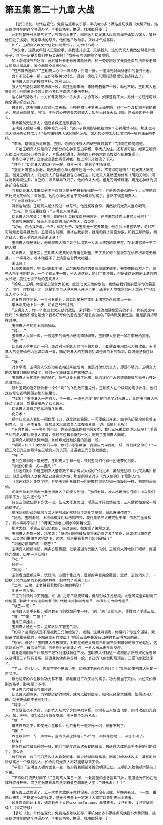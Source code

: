 # 第五集 第二十九章 大战
        【告知书友，时代在变化，免费站点难以长存，手机app多书源站点切换看书大势所趋，站长给你推荐的这个换源APP，听书音色多、换源、找书都好使！】
       此时的曾升长老底气足了，气势也上来了。刚刚因为幻光真人以及明澜三仙实力强大，曾升他们处于劣势，面对李杨的怒斥，他们也不敢动手，所以才气成那样。
       如今，玉明真人以及六位散仙前辈到了，还怕什么呢？
       “大长老，这黑衣年轻人正是凶手，杀我徒儿亦庄，又杀我儿，这幻光真人竟然公然袒护他孙子，你可一定要为我们主持公道啊！”曾升长老说的那个凄惨啊。
       加上刚刚被气的吐血，此时曾升长老也是满脸惨白，和一旁刚刚吐了元婴金血的沅声长老可以说是相得益彰，两个都跟个病鬼似的。
       “还不嫌丢脸吗？”玉明真人心中一阵恼怒，白眉一掀，一道冷光射向诉苦中的曾升长老。
       曾升不仅心中一颤，立即不敢再说什么，退到一旁吃了几颗丹药慢慢恢复损耗去了。
       玉明真人目光转投向李杨，冷冽无比。
       强大的气势犹如惊天涛浪一般，疯狂压向李杨，李杨宛若磐石一般，动也不动，玉明真人也够阴险，他想要凭借强大的心神兵不血刃地重伤李杨。
       这心神气势攻击，一方如果高另外一方太多，才会有效，如果差距不大，另外一方还是可以完全保护好自己的。
       按道理，这玉明真人度过七次天劫，心神也相当于罗天上仙中期。对付一个渡劫期不到的弟子，那是轻而易举，可惜，李杨的心神也强大的骇人，如今已经是天仙顶端。两者差距并不算大。
       李杨虽然无法反击，但是自保还是很容易的。
       玉明真人眼睛一瞪，眼中寒光一闪：“这小子竟然能够抵抗地住？心神果然不错，那就动用我大部分的心神之力！”顿时玉明真人犹如飓风源处，强大的心神之力犹如实质一般疯狂压向李杨。
       “李杨，略微显示点痛苦，否则，你的心神强大的秘密就暴露了！”项羽立即提醒道。
       一开始玉明真人只是用了少部分的心神来压迫李杨，李杨抗的住，还有点可能，如果玉明真人都动用大部分心神力量了，李杨还抗得住，那他的心神强大的底牌就可能被发现了。
       李杨心中了然，立即故意露出痛苦神色，脸上冷汗开始流了下来。
       “住手！”幻光真人犹如利剑一般，身形一闪，便到了李杨身前。
       “堂堂上清宫大长老，竟然凭借心神力量来压迫一个小辈，不觉得可耻吗？”幻光真人喝问道，面对玉明真人，幻光真人却轻易抵挡住心神压迫。幻光真人虽然因为修炼《阴阳刀魄》，所以消耗时间过多，自己的二师弟早早飞升了，他如今才大成。但是刀魄修炼慢，可是心神修为提高却没有减速。
       当初幻光真人本来就是李寻欢四大弟子中最有天资的一个，也是修炼最久的一个，心神绝对不比成为天仙的二师弟差，他的心神也相当于天仙级别的高手。当然不惧玉明真人。
       “不觉得可耻吗？”
       听到这句话，玉明真人脸上闪过一丝怒气，他是何等身份，竟然被幻光真人当众喝骂。
       “幻光，你当真要拦我？”玉明真人冷然道。
       幻光真人冷笑道：“玉明，我的孙儿自有我自己来教导，还不用劳烦你上清宫大长老！”
       玉明气极而笑，蓦地右手食指直指幻光真人，森冷道：
       “幻光，你给我听着，今日，你的孙子，我玉明是一定要带走，他杀我上清宫弟子，绝对不可能如此轻易就放走。丑话说在前面，谁挡在我前面，就是和我上清宫为敌，和我玉明为敌。面对敌人，我玉明的原则是杀无赦！”
       玉明真人强硬无比，他是何等人物？昆仑仙境第一大派上清宫的擎天柱。在上清宫说一不二的人物！
       幻光真人，星极宗，玉明真人还真的没有看在眼里，灭了又如何？星极宗在仙界根本毫无根基，一个李寻欢，根本动摇不了上清宫在仙界大根基。
       杀无赦！
       犹如天雷轰鸣，响彻周围数千里，此时围观的修真者也是越来越多，甚至都接近万人了。这些人听到玉明的话，一个个都心中一颤，别人说这话，他们可能不屑，但是说这话的是上清宫的大长老，度过七次天劫的玉明真人！
       “哈哈……玉明，你堂堂上清宫大长老，度过七次天劫的散仙，竟然在我们面前显示你的霸道了，可惜，你找错人了。我星极宗自从寻欢真人开派以来，还没有人敢在我们头上嚣张！”幻光真人寸步不让。
       这是原则性问题，一旦今日退让，那以后星极宗面对上清宫将永远矮上一头。
       李杨冷笑地上前一步，和自己爷爷并列。
       “玉明真人，你一个度过七次天劫的散仙，来抓我一个连渡劫期都没有的小子，你有脸这样做吗？你竟然不感到羞愧？我都好奇你的脸皮是不是铁皮做的。”李杨微笑着说道。但是鄙夷却尽在其中。
       玉明真人气的脸上肌肉抽动。
       “呼~~~”
       玉明真人大袖一挥，一股滔天的仙元力便向李杨涌来，玉明真人想要一袖将李杨给抓走。
       “咻！”
       幻光真人手中光芒一闪，面对对玉明真人他可不敢大意，当即便直接用自己刀魄攻击。玉明真人的滔天仙元力犹如巨浪一般，而幻光真人的刀魄则犹如逆流而上的劲剑，巨浪无法挡住丝毫。
       “噗！”
       对付李杨，玉明真人仅仅动用衣袖还可能成功，但是对付幻光真人，却是不够的。玉明真人的大袖被刀魄给穿破了，顿时一个窟窿出现在衣袖之上。
       玉明真人当即面色涨的通红，煞气从身上冒了出来，体内犹如洪水般滚滚翻腾的仙元力开始澎湃而出。
       顿时围观的近万修仙者一个个‘刷’的飞到数百里之外，玉明真人在个级别的高手出手，他们这些修仙者稍微碰到都可能重伤。
       “找死！”玉明真人一声怒斥，手一挥，一道玉光便‘刷’的飞向了幻光真人，此时玉明真人已经动了真怒，想要直接杀了幻光真人。
       幻光真人身体刀芒猛地冒了出来。
       化刀术！
       顿时幻光真人犹如一把巨型飞刀，速度达到极限，一闪便躲让开来。而李杨却是冷笑看着玉明真人，他一点不着急，他知道义父逍遥真人正在看着这一切，他怕什么呢？
       “玉明老贼，一千多年前不见，你还是如此的意气风发啊，我们三兄弟就陪你玩玩吧！”明澜三仙的老大散仙明善大笑着，顿时三位散仙身形一闪，便到了玉明真人面前。
       玉明真人眼睛微微眯起，丝丝寒光犹如狡猾的狐狸一般。
       “明澜三仙？上次饶你们一命，你们不感恩戴德，竟然反而来找死。好，我就成全你们！”一把三尺长的玉剑悬浮在玉明真人的头顶，道道碧玉光芒散发而出。
       “呼！”
       玉剑立即划过一道光芒，玉明真人手印一结，顿时玉剑幻化成一团迷蒙的剑影。
       “剑迷幻影第一式——极风！”
       《剑迷幻影》乃是玉明真人苦修数千年才得以大成的飞剑之术，虽然无法和《九天剑典》相比，但是玉明真人这套功法已经完全大成，那金剑尊者对于《九天剑典》才刚刚入门。
       《剑迷幻影》果然了得，只见玉剑所形成的一团迷蒙的剑影犹如一阵旋风一样，卷向明澜三仙。
       明澜三仙老三明东一看玉明真人手印便大笑道：“玉明老贼，怎么总是用这招呢？上次我们措手不及，这次还怕你？”
       只见三位散仙脚下步伐一动，仙元力澎湃而出，明澜三才阵自然形成，三人便犹如古松一般动都不动。
       那团剑影形成的旋风在三人所形成的阵势似乎遇到了阻碍，旋风慢慢停滞了。
       “哈哈，玉明老贼，上次你和我们动用前四式，我们兄弟三人研究近千年，依然完全破解了，有本事再来试试？”明澜三仙老二明水冷笑着说道。
       那次大战，明澜三仙记忆犹新，经过研究，都发现了破解之法。
       玉明真人白眉一掀，冷笑道：“就你们也想破解我剑迷幻影之法？笑话，就试试我第四式吧，上次你们重伤在这招之下，这次，我倒要看看你们如何破解？”
       “剑迷幻影第四式——晓芒！”
       玉明真人眼睛闭起，两条白眉飘起，双手道道青光融入飞剑，玉明真人蓦地张开眼睛，两道精光爆射，口中一声低喝！
       “叱！”
       顿时——
       “嗡嗡~~”
       玉剑发出震颤之声，恍惚间，方圆十里之内，震颤的声音完全覆盖，忽然，玉剑消失了，一团数十丈的迷蒙剑影犹如黄蜂群一般冲向了明澜三仙。
       “二弟，三弟，让老贼看看我们兄弟的手段！”
       明善一声大喝。
       三道飞剑顿时冲天而起，成‘品’之形不断旋转着，竟然形成了龙卷风。龙卷风完全将明澜三仙包围，那数十丈的迷蒙剑影‘轰’然撞击到那到龙卷风，布满仙元力的龙卷风。
       “晓芒——现！”
       玉明真人单手轻指，顿时碧玉飞剑犹如闪电一样，‘刷’‘刷’连续几声，便戳向了明澜三仙。
       “蓬！”“蓬！”“蓬！”
       连续三声撞击。
       玉明真人脸色一变，立即收回了碧玉飞剑。
       “如何？这第四式是不是被我三兄弟给破了，老贼，这就叫资质，你懂吗？你这个道贼，就知道学前辈长辈的，不知道创新的傻瓜！”明澜三仙中最没有口德的老三明东讽刺道。
       “很好，很好！”玉明真人气极而笑，到现在他还没有明白明澜三仙到底如何破了他这招，这第四式晓芒，最后锋芒现，可是绝对的偷袭之招，一般人根本来不及反应。
       可是刚刚明澜三仙却用三把飞剑连续挡住三次。玉明真人怀疑这一切和刚才所形成的龙卷风以及明澜三才阵有关系。简直就仿佛条件反射一般，自己的飞剑剑影刚现形，三把飞剑就过来了。
       “平山，你们六人，先拿下那个黑衣小子，幻光还不是你们的对手！”阴险的玉明真人当即一声令下。
       跟他前来的六位散仙功力都不错，都是度过三次天劫的高手，功力相当于天仙。六位天仙级别的高手，那可是了不得。
       平山等六位散仙当即应命。
       幻光真人却冷笑，当初他渡劫的时候，就可以破碎虚空，如今已经是大成期，如果动用刀魄，就是天仙都不是他对手。
       “呼呼~~”
       六位散仙也不大意，当即六人从六个方向冲向李杨，同时有三人放出飞剑，同时攻击幻光真人。至于李杨，他们还没有看在眼里，所以根本没有攻击。
       “咻！”
       晴天白日之下，即使是六位散仙，也只看到一道冷光一闪，便看不到了。
       “啊！”
       六位散仙中一个一声惨叫，当即从高空掉落，“砰”的一声摔落在地上，动也不动了。
       秒杀！
       剩余的五位散仙顿时一怔，他们可是度过三次天劫的散仙，按道理大成期高手不是他们的对手，怎么会——
       他们怎知，以飞刀刀芒攻击本身就厉害，可以秒杀同级高手，而用刀魄本体攻击，甚至可以秒杀高出一个级别的人。如今的幻光真人刚好能够杀死天仙。
       “平星！”玉明真人顿时面色一变，旋即看着眼前难缠的明澜三仙。玉明真人脸色顿时阴沉了下来。
       “不和你们浪费时间了！”玉明真人嘴巴一张，一颗晶莹的金色圆珠飞出，道道金光开始在他体外弥漫开来。而正在惬意观战的金剑尊者立即面色大变：“归元珠！！！”
       ——————————————
       番茄去上选修课了，上一次老师放鸽子竟然没去，论文没有交成，今晚再去交。下一章，番茄回来写，不确定什么时候发，但是今天晚上一定发！大家可以等明天早上再看。
       如果您喜欢这本书，请来起点中文网www.cmFu.com，章节更多，支持作者，支持正版阅读！（未完待续）
       【告知书友，时代在变化，免费站点难以长存，手机app多书源站点切换看书大势所趋，站长给你推荐的这个换源APP，听书音色多、换源、找书都好使！】